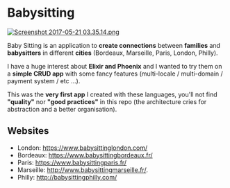 # Babysitting

[![Screenshot 2017-05-21 03.35.14.png](https://i.imgur.com/GdyZ0XU.jpg)](https://postimg.org/image/asoj8mqc7/)

Baby Sitting is an application to **create connections** between **families** and **babysitters** in different **cities**    (Bordeaux, Marseille, Paris, London, Philly).

I have a huge interest about **Elixir and Phoenix** and I wanted to try them on a **simple CRUD app** with some fancy features (multi-locale / multi-domain / payment system / etc ...).

This was the **very first app** I created with these languages, you'll not find **"quality"** nor **"good practices"** in this repo (the architecture cries for abstraction and a better organisation).

## Websites

  * London: https://www.babysittinglondon.com/
  * Bordeaux: https://www.babysittingbordeaux.fr/
  * Paris: https://www.babysittingparis.fr/
  * Marseille: http://www.babysittingmarseille.fr/.
  * Philly: http://babysittingphilly.com/
